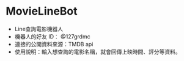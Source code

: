# MovieLineBot
- Line查詢電影機器人
- 機器⼈的好友 ID： @127grdmc
- 連接的公開資料來源：TMDB api
- 使用說明：輸入想查詢的電影名稱，就會回傳上映時間、評分等資料。